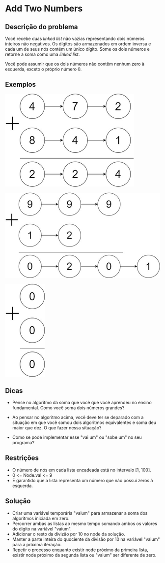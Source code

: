 # Add Two Numbers

## Descrição do problema

Você recebe duas <i>linked list</i> não vazias representando dois números inteiros não negativos. Os dígitos são armazenados em ordem inversa e cada um de seus nós contém um único dígito. Some os dois números e retorne a soma como uma <i>linked list</i>.

Você pode assumir que os dois números não contêm nenhum zero à esquerda, exceto o próprio número 0.

## Exemplos

<img src="img/exemplo_soma0.jpg">
<br>
<br>
<img src="img/exemplo_soma1.jpg">
<br>
<br>
<img src="img/exemplo_soma2.jpg">

## Dicas

- Pense no algoritmo da soma que você que você aprendeu no ensino fundamental. Como você soma dois números grandes?

- Ao pensar no algoritmo acima, você deve ter se deparado com a situação em que você somou dois algoritmos equivalentes e soma deu maior que dez. O que fazer nessa situação?

- Como se pode implementar esse "vai um" ou "sobe um" no seu programa?

## Restrições

- O número de nós em cada lista encadeada está no intervalo [1, 100].
- 0 <= Node.val <= 9
- É garantido que a lista representa um número que não possui zeros à esquerda.

## Solução 

- Criar uma variável temporária "vaium" para armazenar a soma dos algoritmos iniciada em zero.
- Percorrer ambas as listas ao mesmo tempo somando ambos os valores do digito na variável "vaium".
- Adicionar o resto da divizão por 10 no node da solução.
- Manter a parte inteira do quociente da divisão por 10 na variável "vaium" para a próxima iteração.
- Repetir o processo enquanto existir node próximo da primeira lista, existir node próximo da segunda lista ou "vaium" ser diferente de zero.